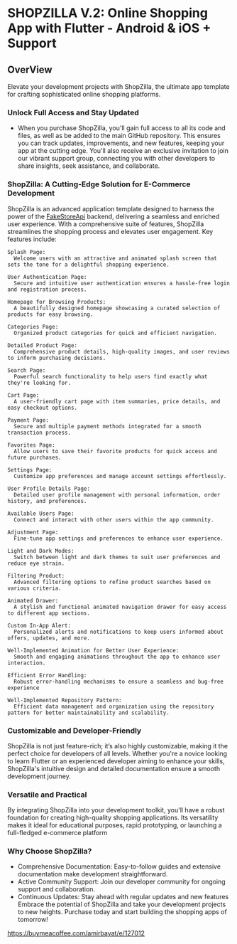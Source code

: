 # SHOPZILLA V.2: Online Shopping App with Flutter - Android & iOS + Support
## OverView
Elevate your development projects with ShopZilla, the ultimate app template for crafting sophisticated online shopping platforms.
### Unlock Full Access and Stay Updated
- When you purchase ShopZilla, you'll gain full access to all its code and files, as well as be added to the main GitHub repository. This ensures you can track updates, improvements, and new features, keeping your app at the cutting edge. You'll also receive an exclusive invitation to join our vibrant support group, connecting you with other developers to share insights, seek assistance, and collaborate.
### ShopZilla: A Cutting-Edge Solution for E-Commerce Development
ShopZilla is an advanced application template designed to harness the power of the [FakeStoreApi](https://fakestoreapi.com/docs) backend, delivering a seamless and enriched user experience. With a comprehensive suite of features, ShopZilla streamlines the shopping process and elevates user engagement. Key features include:
```
Splash Page:
  Welcome users with an attractive and animated splash screen that sets the tone for a delightful shopping experience.
```
```
User Authentication Page:
  Secure and intuitive user authentication ensures a hassle-free login and registration process.
```
```
Homepage for Browsing Products:
  A beautifully designed homepage showcasing a curated selection of products for easy browsing.
```
```
Categories Page:
  Organized product categories for quick and efficient navigation.
```
```
Detailed Product Page:
  Comprehensive product details, high-quality images, and user reviews to inform purchasing decisions.
```
```
Search Page:
  Powerful search functionality to help users find exactly what they're looking for.
```
```
Cart Page:
  A user-friendly cart page with item summaries, price details, and easy checkout options.
```
```
Payment Page:
  Secure and multiple payment methods integrated for a smooth transaction process.
```
```
Favorites Page:
  Allow users to save their favorite products for quick access and future purchases.
```
```
Settings Page:
  Customize app preferences and manage account settings effortlessly.
```
```
User Profile Details Page:
  Detailed user profile management with personal information, order history, and preferences.
```
```
Available Users Page:
  Connect and interact with other users within the app community.
```
```
Adjustment Page:
  Fine-tune app settings and preferences to enhance user experience.
```
```
Light and Dark Modes:
  Switch between light and dark themes to suit user preferences and reduce eye strain.
```
```
Filtering Product:
  Advanced filtering options to refine product searches based on various criteria.
```
```
Animated Drawer:
  A stylish and functional animated navigation drawer for easy access to different app sections.
```
```
Custom In-App Alert:
  Personalized alerts and notifications to keep users informed about offers, updates, and more.
```
```
Well-Implemented Animation for Better User Experience:
  Smooth and engaging animations throughout the app to enhance user interaction.
```
```
Efficient Error Handling:
  Robust error-handling mechanisms to ensure a seamless and bug-free experience
```
```
Well-Implemented Repository Pattern:
  Efficient data management and organization using the repository pattern for better maintainability and scalability.
```
### Customizable and Developer-Friendly
ShopZilla is not just feature-rich; it’s also highly customizable, making it the perfect choice for developers of all levels. Whether you're a novice looking to learn Flutter or an experienced developer aiming to enhance your skills, ShopZilla's intuitive design and detailed documentation ensure a smooth development journey.
### Versatile and Practical
By integrating ShopZilla into your development toolkit, you'll have a robust foundation for creating high-quality shopping applications. Its versatility makes it ideal for educational purposes, rapid prototyping, or launching a full-fledged e-commerce platform
### Why Choose ShopZilla?
* Comprehensive Documentation: Easy-to-follow guides and extensive documentation make development straightforward.
* Active Community Support: Join our developer community for ongoing support and collaboration.
* Continuous Updates: Stay ahead with regular updates and new features
Embrace the potential of ShopZilla and take your development projects to new heights. Purchase today and start building the shopping apps of tomorrow!


https://buymeacoffee.com/amirbayat/e/127012
